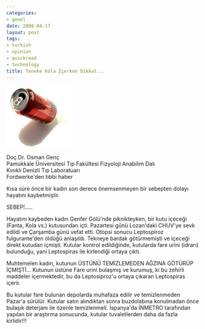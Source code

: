 ```yaml
---
categories:
- genel
date: 2008-04-17
layout: post
tags:
- turkish
- opinion
- quickread
- technology
title: Teneke Kola İçerken Dikkat...
---
```


![Teneke Kutu](/images/donence_coke.jpg)  
  
Doç.Dr. Osman Genç  
Pamukkale Üniversitesi Tıp Fakültesi Fizyoloji Anabilim Dalı  
Kınıklı Denizli Tıp Laboratuarı  
Fordwerke'den tıbbi haber  
  
Kısa süre önce bir kadın son derece önemsenmeyen bir sebepten dolayı hayatını kaybetmiştir.  
  
SEBEP!…..  
  
Hayatını kaybeden kadın Genfer Gölü'nde piknikteyken, bir kutu içeceği (Fanta, Kola vs.) kutusundan içti. Pazartesi günü Lozan'daki CHUV'ye sevk edildi ve Çarşamba günü vefat etti. Otopsi sonucu Leptospiroz fulgurante'den öldüğü anlaşıldı. Tekneye bardak götürmemişti ve içeceği direkt kutudan içmişti. Kutular kontrol edildiğinde, kutularda fare urini (idrarı) bulunduğu, yani Leptospiras ile kirlendiği ortaya çıktı.  
  
Muhtemelen kadın, kutunun ÜSTÜNÜ TEMİZLEMEDEN AĞZINA GÖTÜRÜP İÇMİŞTİ… Kutunun üstüne Fare urini bulaşmış ve kurumuş, ki bu zehirli maddeler içermektedir, bu da Leptosiproz'u ortaya çıkaran Leptospiras içerir.  
  
Bu kutular fare bulunan depolarda muhafaza edilir ve temizlenmeden Pazar'a sürülür. Kutular satın alındıktan sonra buzdolabına konulmadan önce bulaşık deterjanı ile özenle temizlenmeli. İspanya'da İNMETRO tarafından yapılan bir araştırma sonucunda, kutular tuvaletlerden daha da fazla kirlidir!!!
